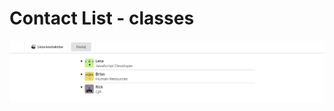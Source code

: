 # Contact List - classes

![Result](https://github.com/Kryniek/ReactLearing/blob/master/4/img/1.png)